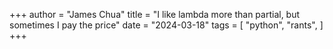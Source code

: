 +++
author = "James Chua"
title = "I like lambda more than partial, but sometimes I pay the price"
date = "2024-03-18"
tags = [
    "python",
    "rants",
]
+++
